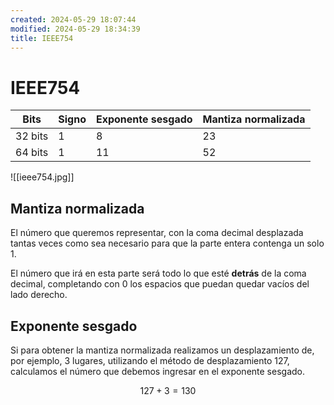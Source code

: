 ```yaml
---
created: 2024-05-29 18:07:44
modified: 2024-05-29 18:34:39
title: IEEE754
---
```


# IEEE754

| Bits    | Signo | Exponente sesgado | Mantiza normalizada |
| ------- | ----- | ----------------- | ------------------- |
| 32 bits | 1     | 8                 | 23                  |
| 64 bits | 1     | 11                | 52                  |

![[ieee754.jpg]]

## Mantiza normalizada

El número que queremos representar, con la coma decimal desplazada tantas veces como sea necesario para que la parte entera contenga un solo $1$.

El número que irá en esta parte será todo lo que esté **detrás** de la coma decimal, completando con $0$ los espacios que puedan quedar vacíos del lado derecho.

## Exponente sesgado

Si para obtener la mantiza normalizada realizamos un desplazamiento de, por ejemplo, $3$ lugares, utilizando el método de desplazamiento 127, calculamos el número que debemos ingresar en el exponente sesgado.

$$
127 + 3 = 130
$$
